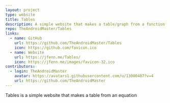 ```yaml
---
layout: project
type: website
title: Tables
description: A simple website that makes a table/graph from a function.
repo: TheAndroidMaster/Tables
links:
  - name: GitHub
    url: https://github.com/TheAndroidMaster/Tables
    icon: https://github.com/favicon.ico
  - name: Website
    url: https://jfenn.me/Tables/
    icon: https://jfenn.me/images/favicon-32.ico
contributors:
  - login: TheAndroidMaster
    avatar: https://avatars1.githubusercontent.com/u/13000407?v=4
    url: https://github.com/TheAndroidMaster
---
```


Tables is a simple website that makes a table from an equation
